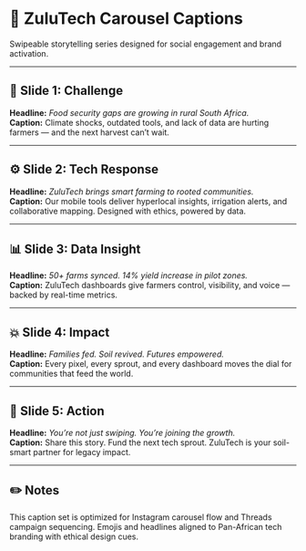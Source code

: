 # 📲 ZuluTech Carousel Captions  
Swipeable storytelling series designed for social engagement and brand activation.

---

## 🌿 Slide 1: Challenge  
**Headline:** *Food security gaps are growing in rural South Africa.*  
**Caption:** Climate shocks, outdated tools, and lack of data are hurting farmers — and the next harvest can’t wait.  

---

## ⚙️ Slide 2: Tech Response  
**Headline:** *ZuluTech brings smart farming to rooted communities.*  
**Caption:** Our mobile tools deliver hyperlocal insights, irrigation alerts, and collaborative mapping. Designed with ethics, powered by data.

---

## 📊 Slide 3: Data Insight  
**Headline:** *50+ farms synced. 14% yield increase in pilot zones.*  
**Caption:** ZuluTech dashboards give farmers control, visibility, and voice — backed by real-time metrics.

---

## 💥 Slide 4: Impact  
**Headline:** *Families fed. Soil revived. Futures empowered.*  
**Caption:** Every pixel, every sprout, and every dashboard moves the dial for communities that feed the world.

---

## 🎯 Slide 5: Action  
**Headline:** *You’re not just swiping. You’re joining the growth.*  
**Caption:** Share this story. Fund the next tech sprout. ZuluTech is your soil-smart partner for legacy impact.

---

## ✏️ Notes  
This caption set is optimized for Instagram carousel flow and Threads campaign sequencing. Emojis and headlines aligned to Pan-African tech branding with ethical design cues.

